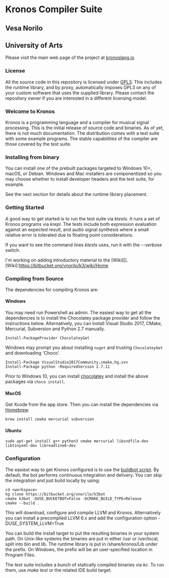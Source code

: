 # Kronos Compiler Suite #
## Vesa Norilo ##
## University of Arts ##

Please visit the main web page of the project at [kronoslang.io](https://kronoslang.io)

### License ###

All the source code in this repository is licensed under [GPL3](http://www.gnu.org/copyleft/gpl.html). This includes the runtime library, and by proxy, automatically imposes GPL3 on any of your custom software that uses the supplied library. Please contact the repository owner if you are interested in a different licensing model.

### Welcome to Kronos ###

Kronos is a programming language and a compiler for musical signal processing. This is the initial release of source code and binaries. As of yet, there is not much documentation. The distribution comes with a test suite with some example programs. The stable capabilities of the compiler are those covered by the test suite. 

### Installing from binary ###

You can install one of the prebuilt packages targeted to Windows 10+, macOS, or Debian. Windows and Mac installers are componentized so you may choose whether to install developer headers and the test suite, for example. 

See the next section for details about the runtime library placement.

### Getting Started 

A good way to get started is to run the test suite via *ktests*. It runs a set of Kronos programs via *krepl*. The tests include both expression evaluation against an expected result, and audio signal synthesis where a small relative error is tolerated due to floating point considerations.

If you want to see the command lines *ktests* uses, run it with the *--verbose* switch.

I'm working on adding introductory material to the [Wiki][].
[Wiki]:https://bitbucket.org/vnorilo/k3/wiki/Home

### Compiling from Source ###

The dependencies for compiling Kronos are:

#### Windows ####

You may need run Powershell as admin. The easiest way to get all the dependencies is to install the Chocolatey package provider and follow the instructions below. Alternatively, you can install Visual Studio 2017, CMake, Mercurial, Subversion and Python 2.7 manually.

```
Install-PackageProvider ChocolateyGet
```

Windows may prompt you about installing `nuget` and trusting `ChocolateyGet` and downloading 'Choco'.

```
Install-Package VisualStudio2017Community,cmake,hg,svn
Install-Package python -RequiredVersion 2.7.11
```

Prior to Windows 10, you can install [chocolatey](https://chocolatey.org/) and install the above packages via `choco install`.

#### MacOS ####

Get Xcode from the app store. Then you can install the dependencies via [Homebrew](https://brew.sh/).

```
brew install cmake mercurial subversion
```

#### Ubuntu ####

```
sudo apt-get install g++ python3 cmake mercurial libsndfile-dev libtinyxml-dev libreadline6-dev
```

### Configuration ###

The easiest way to get Kronos configured is to use the [buildbot script](https://bitbucket.org/vnorilo/k3bot). By default, the bot performs continuous integration and delivery. You can skip the integration and just build locally by using:

```
cd <workspace>
hg clone https://bitbucket.org/vnorilo/k3bot
cmake k3bot -DUSE_BUCKETBOT=False -DCMAKE_BUILD_TYPE=Release
cmake --build .
```

This will download, configure and compile LLVM and Kronos. Alternatively you can install a precompiled LLVM 6.x and add the configuration option -DUSE_SYSTEM_LLVM=True

You can build the install target to put the resulting binaries in your system path. On Unix-like systems the binaries are put in either /usr or /usr/local, split into bin and lib. The runtime library is put in /share/kronos/Lib under the prefix. On Windows, the prefix will be an user-specified location in Program Files. 

The test suite includes a bunch of statically compiled binaries via *kc*. To run them, use *make test* or the related IDE build target.
